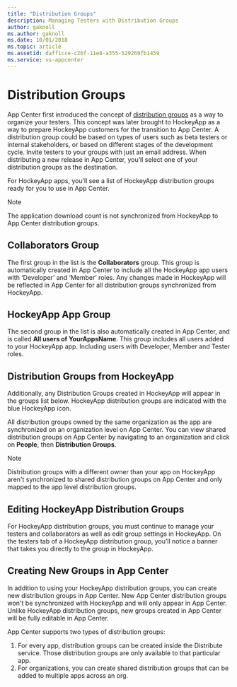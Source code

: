 ```yaml
---
title: "Distribution Groups"
description: Managing Testers with Distribution Groups
author: gaknoll
ms.author: gaknoll
ms.date: 10/01/2018
ms.topic: article
ms.assetid: daff1cce-c26f-11e8-a355-529269fb1459
ms.service: vs-appcenter
---
```


# Distribution Groups

App Center first introduced the concept of [distribution groups](~/distribution/groups.md) as a way to organize your testers. This concept was later brought to HockeyApp as a way to prepare HockeyApp customers for the transition to App Center. A distribution group could be based on types of users such as beta testers or internal stakeholders, or based on different stages of the development cycle. Invite testers to your groups with just an email address. When distributing a new release in App Center, you’ll select one of your distribution groups as the destination. 

For HockeyApp apps, you’ll see a list of HockeyApp distribution groups ready for you to use in App Center.

> [!NOTE]
> The application download count is not synchronized from HockeyApp to App Center distribution groups.

## Collaborators Group

The first group in the list is the **Collaborators** group. This group is automatically created in App Center to include all the HockeyApp app users with ‘Developer’ and ‘Member’ roles. Any changes made in HockeyApp will be reflected in App Center for all distribution groups synchronized from HockeyApp. 

## HockeyApp App Group

The second group in the list is also automatically created in App Center, and is called **All users of YourAppsName**. This group includes all users added to your HockeyApp app. Including users with Developer, Member and Tester roles.

## Distribution Groups from HockeyApp

Additionally, any Distribution Groups created in HockeyApp will appear in the groups list below. HockeyApp distribution groups are indicated with the blue HockeyApp icon.

All distribution groups owned by the same organization as the app are synchronized on an organization level on App Center. You can view shared distribution groups on App Center by navigating to an organization and click on **People**, then **Distribution Groups**.

> [!NOTE]
> Distribution groups with a different owner than your app on HockeyApp aren't synchronized to shared distribution groups on App Center and only mapped to the app level distribution groups.

## Editing HockeyApp Distribution Groups

For HockeyApp distribution groups, you must continue to manage your testers and collaborators as well as edit group settings in HockeyApp. On the testers tab of a HockeyApp distribution group, you’ll notice a banner that takes you directly to the group in HockeyApp.

## Creating New Groups in App Center

In addition to using your HockeyApp distribution groups, you can create new distribution groups in App Center. New App Center distribution groups won't be synchronized with HockeyApp and will only appear in App Center. Unlike HockeyApp distribution groups, new groups created in App Center will be fully editable in App Center.

App Center supports two types of distribution groups:

1. For every app, distribution groups can be created inside the Distribute service. Those distribution groups are only available to that particular app.
2. For organizations, you can create shared distribution groups that can be added to multiple apps across an org.